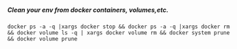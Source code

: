 ##### Clean your env from docker containers, volumes,etc.


```
docker ps -a -q |xargs docker stop && docker ps -a -q |xargs docker rm && docker volume ls -q | xargs docker volume rm && docker system prune && docker volume prune
```
